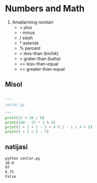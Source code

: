 # Numbers and Math

1. Amallarining nomlari
   * \+ plus
   * \- minus
   * / slash
   * \* asterisk
   * % percent
   * < less-than (kichik)
   * \> grater-than (katta)
   * <= less-than-equal
   * \>= greater-than-equal

## Misol
```python

"""
sonlar.py

"""
print(25 + 30 / 6)
print(100 - 25 * 3 % 4)
print(3 + 2 + 1 - 5 + 4 % 2 - 1 / 4 + 6)
print(3 + 2 < 5 - 7)
```

## natijasi
```bash
python sonlar.py
30.0
97
6.75
False
```

